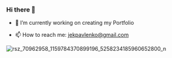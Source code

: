 ### Hi there 👋

<!--
**katpav/katpav** is a ✨ _special_ ✨ repository because its `README.md` (this file) appears on your GitHub profile.

Here are some ideas to get you started:
-->

- 🔭 I’m currently working on creating my Portfolio
<!--
- 🌱 I’m currently learning ...
- 👯 I’m looking to collaborate on ...
- 🤔 I’m looking for help with ...
- 💬 Ask me about ...
-->
- 📫 How to reach me: jekpavlenko@gmail.com
<!--
- 😄 Pronouns: she/her/hers
- ⚡ Fun fact: ...
-->
![rsz_70962958_1159784370899196_5258234185960652800_n](https://user-images.githubusercontent.com/42191161/104559701-b040df00-563c-11eb-840d-aa0f80300a07.png)

